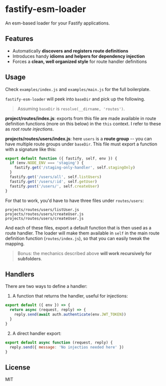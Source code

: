 # fastify-esm-loader

An esm-based loader for your Fastify applications.

## Features

- Automatically **discovers and registers route definitions**
- Introduces handy **idioms and helpers for dependency injection**
- Forces a **clean, well organized style** for route handler definitions

## Usage

Check `examples/index.js` and `examples/main.js` for the full boilerplate.

`fastify-esm-loader` will peek into `baseDir` and pick up the following.

> Assuming `baseDir` is `resolve(__dirname, 'routes')`.

**project/routes/index.js**: exports from this file are made available in 
route definition functions (more on this below) in the `this` context. I refer
to these as _root route injections_.

**projects/routes/users/index.js**: here `users` is a **route group** -- you
can have multiple route groups under `baseDir`. This file must export a function
with a signature like this:

```js
export default function ({ fastify, self, env }) {
  if (env.NODE_ENV === 'staging') {
    fastify.get('/staging-only-handler', self.stagingOnly)
  }
  fastify.get('/users/all', self.listUsers)
  fastify.get('/users/:id', self.getUser)
  fastify.post('/users/', self.createUser)
}
```

For that to work, you'd have to have three files under `routes/users`:

```
projects/routes/users/listUser.js
projects/routes/users/createUser.js
projects/routes/users/createUser.js
```

And each of these files, export a default function that is then used as a route
handler. The loader will make them available in `self` in the main route 
definition function (`routes/index.js`), so that you can easily tweak the mapping.

> Bonus: the mechanics described above **will work recursively for subfolders**.

## Handlers

There are two ways to define a handler:

1. A function that returns the handler, useful for injections:

```js
export default ({ env }) => {
  return async (request, reply) => {
    reply.send(await auth.authenticate(env.JWT_TOKEN))
  }
}
```

2. A direct handler export:

```js
export default async function (request, reply) {
  reply.send({ message: 'No injectios needed here' })
}
```

## License

MIT
